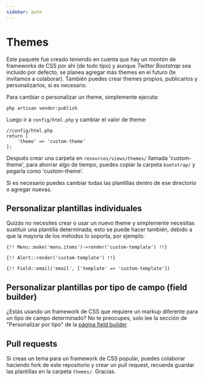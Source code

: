 ```yaml
---
sidebar: auto
---
```

# Themes

Este paquete fue creado teniendo en cuenta que hay un montón de frameworks de CSS por ahí (de todo tipo) y aunque *Twitter Bootstrap* sea incluido por defecto, se planea agregar más themes en el futuro (te invitamos a colaborar). También puedes crear themes propios, publicarlos y personalizarlos, si es necesario.

Para cambiar o personalizar un theme, simplemente ejecuta: 

`php artisan vendor:publish`

Luego ir a `config/html.php` y cambiar el valor de theme:

```
//config/html.php
return [
    'theme' => 'custom-theme'
];
```

Después crear una carpeta en `resources/views/themes/` llamada 'custom-theme', para ahorrar algo de tiempo, puedes copiar la carpeta `bootstrap/` y pegarla como 'custom-theme'.

Si es necesario puedes cambiar todas las plantillas dentro de ese directorio o agregar nuevas. 

## Personalizar plantillas individuales 

Quizás no necesites crear o usar un nuevo theme y simplemente necesitas sustituir una plantilla determinada; esto se puede hacer también, debido a que la mayoría de los métodos lo soporta, por ejemplo:

`{!! Menu::make('menu.items')->render('custom-template') !!}`

`{!! Alert::render('custom-template') !!}`

`{!! Field::email('email', ['template' => 'custom-template'])`

## Personalizar plantillas por tipo de campo (field builder)

¿Estás usando un framework de CSS que requiere un markup diferente para un tipo de campo determinado? No te preocupes, solo lee la sección de "Personalizar por tipo" de la [página field builder](field-builder.md)

## Pull requests

Si creas un tema para un framework de CSS popular, puedes colaborar haciendo fork de este repositorio y crear un pull request, recuerda guardar las plantillas en la carpeta `themes/`. Gracias.
